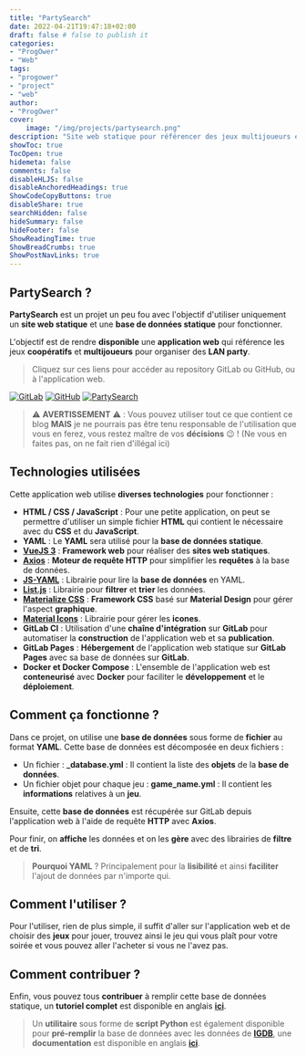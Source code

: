 ```yaml
---
title: "PartySearch"
date: 2022-04-21T19:47:18+02:00
draft: false # false to publish it
categories:
- "ProgOwer"
- "Web"
tags:
- "progower"
- "project"
- "web"
author:
- "ProgOwer"
cover:
    image: "/img/projects/partysearch.png"
description: "Site web statique pour référencer des jeux multijoueurs et coopératifs."
showToc: true
TocOpen: true
hidemeta: false
comments: false
disableHLJS: false
disableAnchoredHeadings: true
ShowCodeCopyButtons: true
disableShare: true
searchHidden: false
hideSummary: false
hideFooter: false
ShowReadingTime: true
ShowBreadCrumbs: true
ShowPostNavLinks: true
---
```


## PartySearch ?

**PartySearch** est un projet un peu fou avec l'objectif d'utiliser uniquement un **site web statique** et une **base de données statique** pour fonctionner.

L'objectif est de rendre **disponible** une **application web** qui référence les jeux **coopératifs** et **multijoueurs** pour organiser des **LAN party**.

> Cliquez sur ces liens pour accéder au repository GitLab ou GitHub, ou à l'application web.

[![GitLab](https://img.shields.io/badge/GitLab-330F63?style=for-the-badge&logo=gitlab&logoColor=white)](https://gitlab.com/progwebapp/partysearch)
[![GitHub](https://img.shields.io/badge/GitHub-100000?style=for-the-badge&logo=github&logoColor=white)](https://github.com/ProgWebApp/PartySearch)
[![PartySearch](https://img.shields.io/website-up-down-green-red/https/progwebapp.gitlab.io/partysearch.svg)](https://progwebapp.gitlab.io/partysearch/)

> :warning: **AVERTISSEMENT** :warning: : Vous pouvez utiliser tout ce que contient ce blog **MAIS** je ne pourrais pas être tenu responsable de l'utilisation que vous en ferez, vous restez maître de vos **décisions** :wink: ! (Ne vous en faites pas, on ne fait rien d'illégal ici)

## Technologies utilisées

Cette application web utilise **diverses technologies** pour fonctionner :

- **HTML / CSS / JavaScript** : Pour une petite application, on peut se permettre d'utiliser un simple fichier **HTML** qui contient le nécessaire avec du **CSS** et du **JavaScript**.
- **YAML** : Le **YAML** sera utilisé pour la **base de données statique**.
- **[VueJS 3](https://vuejs.org/)** : **Framework web** pour réaliser des **sites web statiques**.
- **[Axios](https://axios-http.com/docs/intro)** : **Moteur de requête HTTP** pour simplifier les **requêtes** à la base de données.
- **[JS-YAML](https://github.com/nodeca/js-yaml)** : Librairie pour lire la **base de données** en YAML.
- **[List.js](https://listjs.com/)** : Librairie pour **filtrer** et **trier** les données.
- **[Materialize CSS](https://materializecss.com/)** : **Framework CSS** basé sur **Material Design** pour gérer l'aspect **graphique**.
- **[Material Icons](https://fonts.google.com/icons)** : Librairie pour gérer les **icones**.
- **GitLab CI** : Utilisation d'une **chaîne d'intégration** sur **GitLab** pour automatiser la **construction** de l'application web et sa **publication**.
- **GitLab Pages** : **Hébergement** de l'application web statique sur **GitLab Pages** avec sa base de données sur **GitLab**.
- **Docker et Docker Compose** : L'ensemble de l'application web est **conteneurisé** avec **Docker** pour faciliter le **développement** et le **déploiement**.

## Comment ça fonctionne ?

Dans ce projet, on utilise une **base de données** sous forme de **fichier** au format **YAML**. Cette base de données est décomposée en deux fichiers :

- Un fichier : **_database.yml** : Il contient la liste des **objets** de la **base de données**.
- Un fichier objet pour chaque jeu : **game_name.yml** : Il contient les **informations** relatives à un **jeu**.

Ensuite, cette **base de données** est récupérée sur GitLab depuis l'application web à l'aide de requête **HTTP** avec **Axios**.

Pour finir, on **affiche** les données et on les **gère** avec des librairies de **filtre** et de **tri**.

> **Pourquoi YAML** ? Principalement pour la **lisibilité** et ainsi **faciliter** l'ajout de données par n'importe qui.

## Comment l'utiliser ?

Pour l'utiliser, rien de plus simple, il suffit d'aller sur l'application web et de choisir des **jeux** pour jouer, trouvez ainsi le jeu qui vous plaît pour votre soirée et vous pouvez aller l'acheter si vous ne l'avez pas.

## Comment contribuer ?

Enfin, vous pouvez tous **contribuer** à remplir cette base de données statique, un **tutoriel complet** est disponible en anglais **[ici](https://gitlab.com/progwebapp/partysearch/-/blob/master/docs/database.md)**.

> Un **utilitaire** sous forme de **script Python** est également disponible pour **pré-remplir** la base de données avec les données de **[IGDB](https://www.igdb.com/)**, une **documentation** est disponible en anglais **[ici](https://gitlab.com/progwebapp/partysearch/-/blob/master/docs/igdb.md)**.
